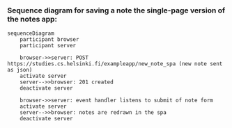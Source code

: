 ### Sequence diagram for saving a note the single-page version of the notes app:

```mermaid
sequenceDiagram
    participant browser
    participant server

    browser->>server: POST https://studies.cs.helsinki.fi/exampleapp/new_note_spa (new note sent as json)
    activate server
    server-->>browser: 201 created 
    deactivate server

    browser->>server: event handler listens to submit of note form
    activate server
    server-->>browser: notes are redrawn in the spa
    deactivate server

```
